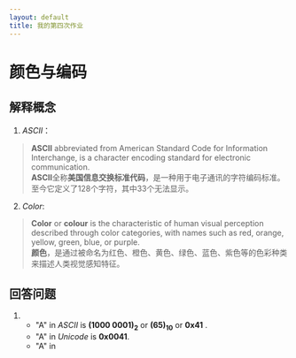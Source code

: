 ```yaml
---
layout: default
title: 我的第四次作业
---
```

# 颜色与编码

## 解释概念  
1. *ASCII*：
>**ASCII** abbreviated from American Standard Code for Information Interchange, is a character encoding standard for electronic communication.   
>**ASCII**全称**美国信息交换标准代码**，是一种用于电子通讯的字符编码标准。至今它定义了128个字符，其中33个无法显示。

2. *Color*:  
>**Color** or **colour** is the characteristic of human visual perception described through color categories, with names such as red, orange, yellow, green, blue, or purple.   
>**颜色**，是通过被命名为红色、橙色、黄色、绿色、蓝色、紫色等的色彩种类来描述人类视觉感知特征。

## 回答问题

1. * "A" in *ASCII* is **(1000 0001)<sub>2</sub>** or **(65)<sub>10</sub>** or **0x41**  .
   * "A" in *Unicode* is **0x0041**.
   * "A" in 